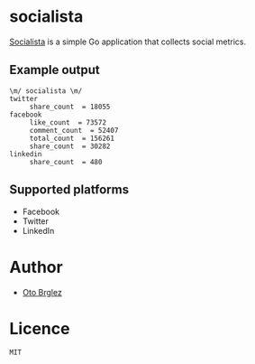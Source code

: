 # socialista

[Socialista](https://github.com/otobrglez/socialista) is a simple Go application that collects social metrics.

## Example output 

```
\m/ socialista \m/
twitter
	 share_count  = 18055
facebook
	 like_count  = 73572
	 comment_count  = 52407
	 total_count  = 156261
	 share_count  = 30282
linkedin
	 share_count  = 480
```

## Supported platforms
- Facebook
- Twitter
- LinkedIn



# Author

- [Oto Brglez](https://github.com/otobrglez)

# Licence

`MIT`
